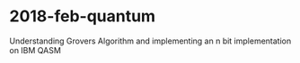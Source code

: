 # 2018-feb-quantum
Understanding Grovers Algorithm and implementing an n bit implementation on IBM QASM

